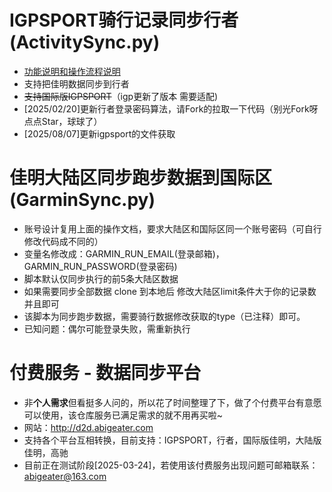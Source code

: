 
# IGPSPORT骑行记录同步行者(ActivitySync.py)

- [功能说明和操作流程说明](https://abigeater.com/archives/511)
- 支持把佳明数据同步到行者
- <del>支持国际版IGPSPORT</del>（igp更新了版本 需要适配)
- [2025/02/20]更新行者登录密码算法，请Fork的拉取一下代码（别光Fork呀点点Star，球球了）
- [2025/08/07]更新igpsport的文件获取

# 佳明大陆区同步跑步数据到国际区(GarminSync.py)
- 账号设计复用上面的操作文档，要求大陆区和国际区同一个账号密码（可自行修改代码成不同的）
- 变量名修改成：GARMIN_RUN_EMAIL(登录邮箱)，GARMIN_RUN_PASSWORD(登录密码)
- 脚本默认仅同步执行的前5条大陆区数据
- 如果需要同步全部数据 clone 到本地后 修改大陆区limit条件大于你的记录数并且即可
- 该脚本为同步跑步数据，需要骑行数据修改获取的type（已注释）即可。
- 已知问题：偶尔可能登录失败，需重新执行

# 付费服务 - 数据同步平台
- 非<b>个人需求</b>但看挺多人问的，所以花了时间整理了下，做了个付费平台有意愿可以使用，该仓库服务已满足需求的就不用再买啦~
- 网站：http://d2d.abigeater.com
- 支持各个平台互相转换，目前支持：IGPSPORT，行者，国际版佳明，大陆版佳明，高驰
- 目前正在测试阶段[2025-03-24]，若使用该付费服务出现问题可邮箱联系：abigeater@163.com